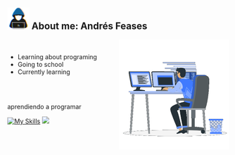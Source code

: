 ## <picture><img src = "https://github.com/0xAbdulKhalid/0xAbdulKhalid/raw/main/assets/mdImages/about_me.gif" width = 50px></picture> **About me: Andrés Feases**

<picture> <img align="right" src="https://github.com/0xAbdulKhalid/0xAbdulKhalid/raw/main/assets/mdImages/Right_Side.gif" width = 250px></picture>

<br>

- Learning about programing
- Going to school
- Currently learning 

<br><br>

<!--
**AFeases/AFeases** is a ✨ _special_ ✨ repository because its `README.md` (this file) appears on your GitHub profile.

Here are some ideas to get you started:

- 🔭 I’m currently working on ...
- 🌱 I’m currently learning ...
- 👯 I’m looking to collaborate on ...
- 🤔 I’m looking for help with ...
- 💬 Ask me about ...
- 📫 How to reach me: ...
- 😄 Pronouns: ...
- ⚡ Fun fact: ...
-->aprendiendo a programar
[![My Skills](https://skillicons.dev/icons?i=python,java,mysql,&perline=3)](https://skillicons.dev)
<img src="https://next.ossinsight.io/widgets/official/analyze-repo-loc-per-month/thumbnail.png?repo_id=146471065&image_size=auto" />

